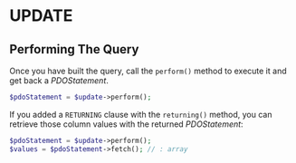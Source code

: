 # UPDATE

## Performing The Query

Once you have built the query, call the `perform()` method to execute it and
get back a _PDOStatement_.

```php
$pdoStatement = $update->perform();
```

If you added a `RETURNING` clause with the `returning()` method, you can
retrieve those column values with the returned _PDOStatement_:

```php
$pdoStatement = $update->perform();
$values = $pdoStatement->fetch(); // : array
```
